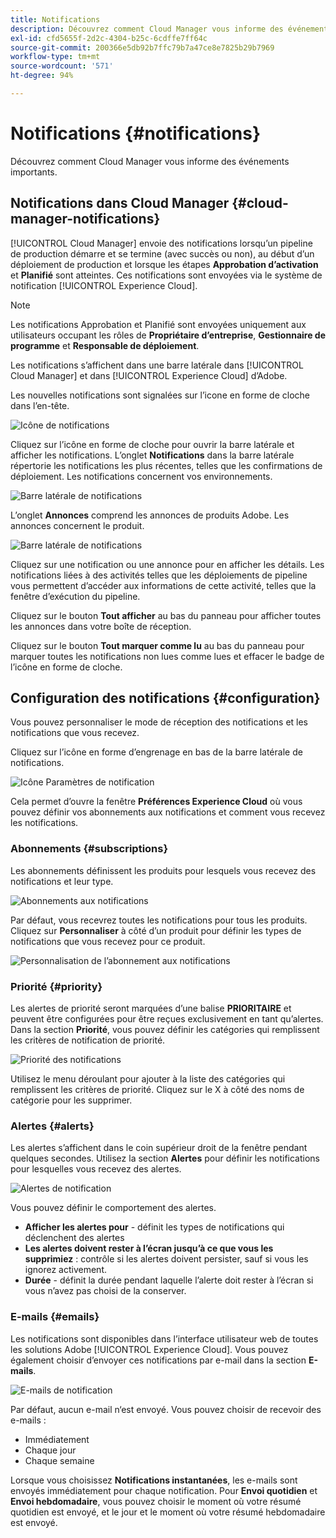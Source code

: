 ```yaml
---
title: Notifications
description: Découvrez comment Cloud Manager vous informe des événements importants.
exl-id: cfd5655f-2d2c-4304-b25c-6cdffe7ff64c
source-git-commit: 200366e5db92b7ffc79b7a47ce8e7825b29b7969
workflow-type: tm+mt
source-wordcount: '571'
ht-degree: 94%

---
```



# Notifications {#notifications}

Découvrez comment Cloud Manager vous informe des événements importants.

## Notifications dans Cloud Manager {#cloud-manager-notifications}

[!UICONTROL Cloud Manager] envoie des notifications lorsqu’un pipeline de production démarre et se termine (avec succès ou non), au début d’un déploiement de production et lorsque les étapes **Approbation d’activation** et **Planifié** sont atteintes. Ces notifications sont envoyées via le système de notification [!UICONTROL Experience Cloud].

>[!NOTE]
>
>Les notifications Approbation et Planifié sont envoyées uniquement aux utilisateurs occupant les rôles de **Propriétaire d’entreprise**, **Gestionnaire de programme** et **Responsable de déploiement**.

Les notifications s’affichent dans une barre latérale dans [!UICONTROL Cloud Manager] et dans [!UICONTROL Experience Cloud] d’Adobe.

Les nouvelles notifications sont signalées sur l’icone en forme de cloche dans l’en-tête.

![Icône de notifications](/help/assets/notifications-bell-badged.png)

Cliquez sur l’icône en forme de cloche pour ouvrir la barre latérale et afficher les notifications. L’onglet **Notifications** dans la barre latérale répertorie les notifications les plus récentes, telles que les confirmations de déploiement. Les notifications concernent vos environnements.

![Barre latérale de notifications](/help/assets/notifications-activities.png)

L’onglet **Annonces** comprend les annonces de produits Adobe. Les annonces concernent le produit.

![Barre latérale de notifications](/help/assets/notificaitons-announcements.png)

Cliquez sur une notification ou une annonce pour en afficher les détails. Les notifications liées à des activités telles que les déploiements de pipeline vous permettent d’accéder aux informations de cette activité, telles que la fenêtre d’exécution du pipeline.

Cliquez sur le bouton **Tout afficher** au bas du panneau pour afficher toutes les annonces dans votre boîte de réception.

Cliquez sur le bouton **Tout marquer comme lu** au bas du panneau pour marquer toutes les notifications non lues comme lues et effacer le badge de l’icône en forme de cloche.

## Configuration des notifications {#configuration}

Vous pouvez personnaliser le mode de réception des notifications et les notifications que vous recevez.

Cliquez sur l’icône en forme d’engrenage en bas de la barre latérale de notifications.

![Icône Paramètres de notification](/help/assets/notifications-configuration.png)

Cela permet d’ouvre la fenêtre **Préférences Experience Cloud** où vous pouvez définir vos abonnements aux notifications et comment vous recevez les notifications.

### Abonnements {#subscriptions}

Les abonnements définissent les produits pour lesquels vous recevez des notifications et leur type.

![Abonnements aux notifications](/help/assets/notifications-subscriptions.png)

Par défaut, vous recevrez toutes les notifications pour tous les produits. Cliquez sur **Personnaliser** à côté d’un produit pour définir les types de notifications que vous recevez pour ce produit.

![Personnalisation de l’abonnement aux notifications](/help/assets/notifications-subscriptions-customize.png)

### Priorité {#priority}

Les alertes de priorité seront marquées d’une balise **PRIORITAIRE** et peuvent être configurées pour être reçues exclusivement en tant qu’alertes. Dans la section **Priorité**, vous pouvez définir les catégories qui remplissent les critères de notification de priorité.

![Priorité des notifications](/help/assets/notifications-priority.png)

Utilisez le menu déroulant pour ajouter à la liste des catégories qui remplissent les critères de priorité. Cliquez sur le X à côté des noms de catégorie pour les supprimer.

### Alertes {#alerts}

Les alertes s’affichent dans le coin supérieur droit de la fenêtre pendant quelques secondes. Utilisez la section **Alertes** pour définir les notifications pour lesquelles vous recevez des alertes.

![Alertes de notification](/help/assets/notifications-alerts.png)

Vous pouvez définir le comportement des alertes.

* **Afficher les alertes pour** - définit les types de notifications qui déclenchent des alertes
* **Les alertes doivent rester à l’écran jusqu’à ce que vous les supprimiez** : contrôle si les alertes doivent persister, sauf si vous les ignorez activement.
* **Durée** - définit la durée pendant laquelle l’alerte doit rester à l’écran si vous n’avez pas choisi de la conserver.

### E-mails {#emails}

Les notifications sont disponibles dans l’interface utilisateur web de toutes les solutions Adobe [!UICONTROL Experience Cloud]. Vous pouvez également choisir d’envoyer ces notifications par e-mail dans la section **E-mails**.

![E-mails de notification](/help/assets/notifications-emails.png)

Par défaut, aucun e-mail n‘est envoyé. Vous pouvez choisir de recevoir des e-mails :

* Immédiatement
* Chaque jour
* Chaque semaine

Lorsque vous choisissez **Notifications instantanées**, les e-mails sont envoyés immédiatement pour chaque notification. Pour **Envoi quotidien** et **Envoi hebdomadaire**, vous pouvez choisir le moment où votre résumé quotidien est envoyé, et le jour et le moment où votre résumé hebdomadaire est envoyé.
